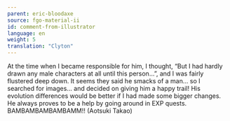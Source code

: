 ```yaml
---
parent: eric-bloodaxe
source: fgo-material-ii
id: comment-from-illustrator
language: en
weight: 5
translation: "Clyton"
---
```


At the time when I became responsible for him, I thought, “But I had hardly drawn any male characters at all until this person…”, and I was fairly flustered deep down. It seems they said he smacks of a man… so I searched for images… and decided on giving him a happy trail! His evolution differences would be better if I had made some bigger changes. He always proves to be a help by going around in EXP quests. BAMBAMBAMBAMBAMM!! (Aotsuki Takao)
